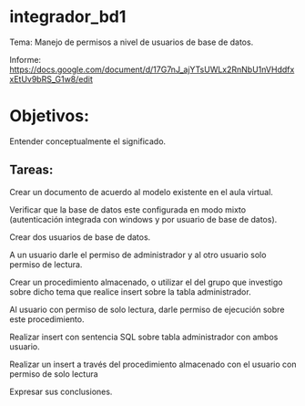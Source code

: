 # integrador_bd1

Tema: Manejo de permisos a nivel de usuarios de base de datos.

Informe: https://docs.google.com/document/d/17G7nJ_ajYTsUWLx2RnNbU1nVHddfxxEtUv9bRS_G1w8/edit

# Objetivos:

Entender conceptualmente el significado.
## Tareas: 

Crear un documento de acuerdo al modelo existente en el aula virtual.

Verificar que la base de datos este configurada en modo mixto (autenticación integrada con windows y por usuario de base de datos).

Crear dos usuarios de base de datos.

A un usuario darle el permiso de administrador y al otro usuario solo permiso de lectura.

Crear un procedimiento almacenado, o utilizar el del grupo que investigo sobre dicho tema que realice insert sobre la tabla administrador.

Al usuario con permiso de solo lectura, darle permiso de ejecución sobre este procedimiento.

Realizar insert con sentencia SQL sobre tabla administrador con ambos usuario.

Realizar un insert a través del procedimiento almacenado con el usuario con permiso de solo lectura

Expresar sus conclusiones.
